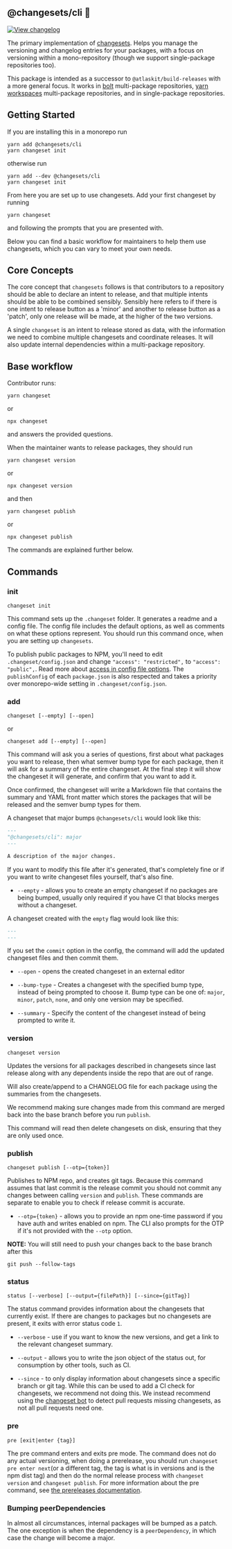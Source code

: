 ## @changesets/cli 🦋

[![View changelog](https://img.shields.io/badge/changelogs.xyz-Explore%20Changelog-brightgreen)](https://changelogs.xyz/@changesets/cli)

The primary implementation of [changesets](https://github.com/Noviny/changesets). Helps you manage the versioning
and changelog entries for your packages, with a focus on versioning within a mono-repository (though we support
single-package repositories too).

This package is intended as a successor to `@atlaskit/build-releases` with a more general focus. It works in
[bolt](https://www.npmjs.com/package/bolt) multi-package repositories, [yarn workspaces](https://classic.yarnpkg.com/en/docs/workspaces/) multi-package repositories, and
in single-package repositories.

## Getting Started

If you are installing this in a monorepo run

```
yarn add @changesets/cli
yarn changeset init
```

otherwise run

```
yarn add --dev @changesets/cli
yarn changeset init
```

From here you are set up to use changesets. Add your first changeset by running

```
yarn changeset
```

and following the prompts that you are presented with.

Below you can find a basic workflow for maintainers to help them use changesets, which you can vary to meet your own needs.

## Core Concepts

The core concept that `changesets` follows is that contributors to a repository should be able to declare an intent to release, and that multiple intents should be able to be combined sensibly. Sensibly here refers to if there is one intent to release button as a 'minor' and another to release button as a 'patch', only one release will be made, at the higher of the two versions.

A single `changeset` is an intent to release stored as data, with the information we need to combine multiple changesets and coordinate releases. It will also update internal dependencies within a multi-package repository.

## Base workflow

Contributor runs:

```
yarn changeset
```

or

```
npx changeset
```

and answers the provided questions.

When the maintainer wants to release packages, they should run

```
yarn changeset version
```

or

```
npx changeset version
```

and then

```
yarn changeset publish
```

or

```
npx changeset publish
```

The commands are explained further below.

## Commands

### init

```
changeset init
```

This command sets up the `.changeset` folder. It generates a readme and a config file. The config file includes the default options, as well as comments on what these options represent. You should run this command once, when you are setting up `changesets`.

To publish public packages to NPM, you'll need to edit `.changeset/config.json` and change `"access": "restricted",` to `"access": "public",`. Read more about [access in config file options](https://github.com/changesets/changesets/blob/main/docs/config-file-options.md#access-restricted--public). The `publishConfig` of each `package.json` is also respected and takes a priority over monorepo-wide setting in `.changeset/config.json`.

### add

```
changeset [--empty] [--open]
```

or

```
changeset add [--empty] [--open]
```

This command will ask you a series of questions, first about what packages you want to release, then what semver bump type for each package, then it will ask for a summary of the entire changeset. At the final step it will show the changeset it will generate, and confirm that you want to add it.

Once confirmed, the changeset will write a Markdown file that contains the summary and YAML front matter which stores the packages that will be released and the semver bump types for them.

A changeset that major bumps `@changesets/cli` would look like this:

```md
---
"@changesets/cli": major
---

A description of the major changes.
```

If you want to modify this file after it's generated, that's completely fine or if you want to write changeset files yourself, that's also fine.

- `--empty` - allows you to create an empty changeset if no packages are being bumped, usually only required if you have CI that blocks merges without a changeset.

A changeset created with the `empty` flag would look like this:

```md
---
---
```

If you set the `commit` option in the config, the command will add the updated changeset files and then commit them.

- `--open` - opens the created changeset in an external editor

- `--bump-type` - Creates a changeset with the specified bump type,
  instead of being prompted to choose it.
  Bump type can be one of: `major`, `minor`, `patch`, `none`, and only one version may be specified.

- `--summary` - Specify the content of the changeset instead of being prompted to write it.
### version

```
changeset version
```

Updates the versions for all packages described in changesets since last release along with any dependents inside the repo that are out of range.

Will also create/append to a CHANGELOG file for each package using the summaries from the changesets.

We recommend making sure changes made from this command are merged back into the base branch before you run `publish`.

This command will read then delete changesets on disk, ensuring that they are only used once.

### publish

```
changeset publish [--otp={token}]
```

Publishes to NPM repo, and creates git tags. Because this command assumes that last commit is the release commit you should not commit any changes between calling `version` and `publish`. These commands are separate to enable you to check if release commit is accurate.

- `--otp={token}` - allows you to provide an npm one-time password if you have auth and writes enabled on npm. The CLI also prompts for the OTP if it's not provided with the `--otp` option.

**NOTE:** You will still need to push your changes back to the base branch after this

```
git push --follow-tags
```

### status

```
status [--verbose] [--output={filePath}] [--since={gitTag}]
```

The status command provides information about the changesets that currently exist. If there are changes to packages but no changesets are present, it exits with error status code `1`.

- `--verbose` - use if you want to know the new versions, and get a link to the relevant changeset summary.

- `--output` - allows you to write the json object of the status out, for consumption by other tools, such as CI.

- `--since` - to only display information about changesets since a specific branch or git tag. While this can be
  used to add a CI check for changesets, we recommend not doing this. We instead recommend using the [changeset bot](https://github.com/apps/changeset-bot)
  to detect pull requests missing changesets, as not all pull requests need one.

### pre

```
pre [exit|enter {tag}]
```

The pre command enters and exits pre mode. The command does not do any actual versioning, when doing a prerelease, you should run `changeset pre enter next`(or a different tag, the tag is what is in versions and is the npm dist tag) and then do the normal release process with `changeset version` and `changeset publish`. For more information about the pre command, see [the prereleases documentation](https://github.com/changesets/changesets/blob/main/docs/prereleases.md).

### Bumping peerDependencies

In almost all circumstances, internal packages will be bumped as a patch. The one exception is when the dependency is a `peerDependency`, in which case the change will become a major.
